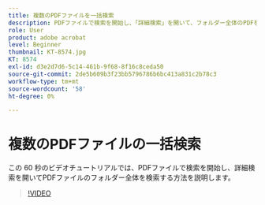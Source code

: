 ```yaml
---
title: 複数のPDFファイルを一括検索
description: PDFファイルで検索を開始し、「詳細検索」を開いて、フォルダー全体のPDFを検索
role: User
product: adobe acrobat
level: Beginner
thumbnail: KT-8574.jpg
KT: 8574
exl-id: d3e2d7d6-5c14-461b-9f68-8f16c8ceda50
source-git-commit: 2de5b609b3f23bb5796786b6bc413a831c2b78c3
workflow-type: tm+mt
source-wordcount: '58'
ht-degree: 0%

---
```


# 複数のPDFファイルの一括検索

この 60 秒のビデオチュートリアルでは、PDFファイルで検索を開始し、詳細検索を開いてPDFファイルのフォルダー全体を検索する方法を説明します。

>[!VIDEO](https://video.tv.adobe.com/v/336363?hidetitle=true)
